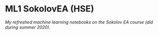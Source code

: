 # ML1 SokolovEA (HSE)

*My refreshed machine learning notebooks on the Sokolov EA course (did during summer 2020)*.
